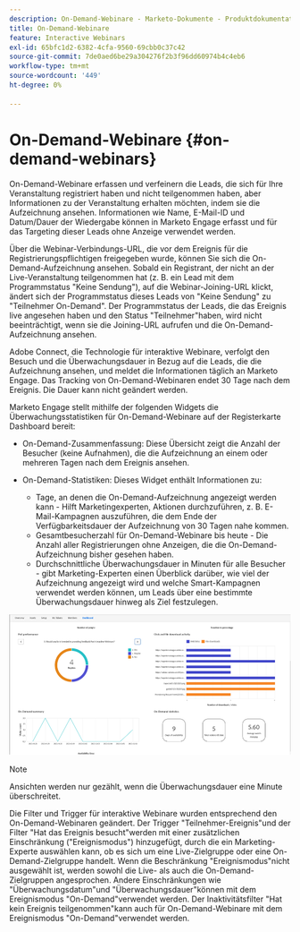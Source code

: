 ```yaml
---
description: On-Demand-Webinare - Marketo-Dokumente - Produktdokumentation
title: On-Demand-Webinare
feature: Interactive Webinars
exl-id: 65bfc1d2-6382-4cfa-9560-69cbb0c37c42
source-git-commit: 7de0aed6be29a304276f2b3f96dd60974b4c4eb6
workflow-type: tm+mt
source-wordcount: '449'
ht-degree: 0%

---
```


# On-Demand-Webinare {#on-demand-webinars}

On-Demand-Webinare erfassen und verfeinern die Leads, die sich für Ihre Veranstaltung registriert haben und nicht teilgenommen haben, aber Informationen zu der Veranstaltung erhalten möchten, indem sie die Aufzeichnung ansehen. Informationen wie Name, E-Mail-ID und Datum/Dauer der Wiedergabe können in Marketo Engage erfasst und für das Targeting dieser Leads ohne Anzeige verwendet werden.

Über die Webinar-Verbindungs-URL, die vor dem Ereignis für die Registrierungspflichtigen freigegeben wurde, können Sie sich die On-Demand-Aufzeichnung ansehen. Sobald ein Registrant, der nicht an der Live-Veranstaltung teilgenommen hat (z. B. ein Lead mit dem Programmstatus &quot;Keine Sendung&quot;), auf die Webinar-Joining-URL klickt, ändert sich der Programmstatus dieses Leads von &quot;Keine Sendung&quot; zu &quot;Teilnehmer On-Demand&quot;. Der Programmstatus der Leads, die das Ereignis live angesehen haben und den Status &quot;Teilnehmer&quot;haben, wird nicht beeinträchtigt, wenn sie die Joining-URL aufrufen und die On-Demand-Aufzeichnung ansehen.

Adobe Connect, die Technologie für interaktive Webinare, verfolgt den Besuch und die Überwachungsdauer in Bezug auf die Leads, die die Aufzeichnung ansehen, und meldet die Informationen täglich an Marketo Engage. Das Tracking von On-Demand-Webinaren endet 30 Tage nach dem Ereignis. Die Dauer kann nicht geändert werden.

Marketo Engage stellt mithilfe der folgenden Widgets die Überwachungsstatistiken für On-Demand-Webinare auf der Registerkarte Dashboard bereit:

* On-Demand-Zusammenfassung: Diese Übersicht zeigt die Anzahl der Besucher (keine Aufnahmen), die die Aufzeichnung an einem oder mehreren Tagen nach dem Ereignis ansehen.

* On-Demand-Statistiken: Dieses Widget enthält Informationen zu:
   * Tage, an denen die On-Demand-Aufzeichnung angezeigt werden kann - Hilft Marketingexperten, Aktionen durchzuführen, z. B. E-Mail-Kampagnen auszuführen, die dem Ende der Verfügbarkeitsdauer der Aufzeichnung von 30 Tagen nahe kommen.
   * Gesamtbesucherzahl für On-Demand-Webinare bis heute - Die Anzahl aller Registrierungen ohne Anzeigen, die die On-Demand-Aufzeichnung bisher gesehen haben.
   * Durchschnittliche Überwachungsdauer in Minuten für alle Besucher - gibt Marketing-Experten einen Überblick darüber, wie viel der Aufzeichnung angezeigt wird und welche Smart-Kampagnen verwendet werden können, um Leads über eine bestimmte Überwachungsdauer hinweg als Ziel festzulegen.

![](assets/on-demand-webinars-1.png)

>[!NOTE]
>
>Ansichten werden nur gezählt, wenn die Überwachungsdauer eine Minute überschreitet.

Die Filter und Trigger für interaktive Webinare wurden entsprechend den On-Demand-Webinaren geändert. Der Trigger &quot;Teilnehmer-Ereignis&quot;und der Filter &quot;Hat das Ereignis besucht&quot;werden mit einer zusätzlichen Einschränkung (&quot;Ereignismodus&quot;) hinzugefügt, durch die ein Marketing-Experte auswählen kann, ob es sich um eine Live-Zielgruppe oder eine On-Demand-Zielgruppe handelt. Wenn die Beschränkung &quot;Ereignismodus&quot;nicht ausgewählt ist, werden sowohl die Live- als auch die On-Demand-Zielgruppen angesprochen. Andere Einschränkungen wie &quot;Überwachungsdatum&quot;und &quot;Überwachungsdauer&quot;können mit dem Ereignismodus &quot;On-Demand&quot;verwendet werden. Der Inaktivitätsfilter &quot;Hat kein Ereignis teilgenommen&quot;kann auch für On-Demand-Webinare mit dem Ereignismodus &quot;On-Demand&quot;verwendet werden.
